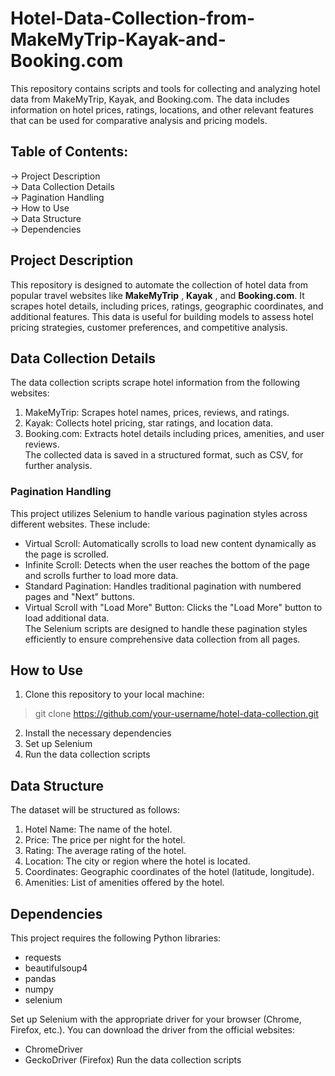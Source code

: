 # Hotel-Data-Collection-from-MakeMyTrip-Kayak-and-Booking.com
This repository contains scripts and tools for collecting and analyzing hotel data from MakeMyTrip, Kayak, and Booking.com. The data includes information on hotel prices, ratings, locations, and other relevant features that can be used for comparative analysis and pricing models.

## Table of Contents:
-> Project Description<br/>
-> Data Collection Details<br/>
-> Pagination Handling<br/>
-> How to Use<br/>
-> Data Structure<br/>
-> Dependencies<br/>

## Project Description
This repository is designed to automate the collection of hotel data from popular travel websites like **MakeMyTrip** , **Kayak** , and **Booking.com**. It scrapes hotel details, including prices, ratings, geographic coordinates, and additional features. This data is useful for building models to assess hotel pricing strategies, customer preferences, and competitive analysis.

## Data Collection Details
The data collection scripts scrape hotel information from the following websites:<br/>

1. MakeMyTrip: Scrapes hotel names, prices, reviews, and ratings.
2. Kayak: Collects hotel pricing, star ratings, and location data.
3. Booking.com: Extracts hotel details including prices, amenities, and user reviews.<br/>
The collected data is saved in a structured format, such as CSV, for further analysis.

###     Pagination Handling
This project utilizes Selenium to handle various pagination styles across different websites. These include:<br/>

- Virtual Scroll: Automatically scrolls to load new content dynamically as the page is scrolled.
- Infinite Scroll: Detects when the user reaches the bottom of the page and scrolls further to load more data.
- Standard Pagination: Handles traditional pagination with numbered pages and "Next" buttons.
- Virtual Scroll with "Load More" Button: Clicks the "Load More" button to load additional data.<br/>
The Selenium scripts are designed to handle these pagination styles efficiently to ensure comprehensive data collection from all pages.

## How to Use
1. Clone this repository to your local machine:
> git clone https://github.com/your-username/hotel-data-collection.git<br/>

2. Install the necessary dependencies
3. Set up Selenium
4. Run the data collection scripts

## Data Structure
The dataset will be structured as follows:<br/>

1. Hotel Name: The name of the hotel.
2. Price: The price per night for the hotel.
3. Rating: The average rating of the hotel.
4. Location: The city or region where the hotel is located.
5. Coordinates: Geographic coordinates of the hotel (latitude, longitude).
6. Amenities: List of amenities offered by the hotel.
## Dependencies
This project requires the following Python libraries:<br/>

- requests
- beautifulsoup4
- pandas
- numpy
- selenium<br/>

Set up Selenium with the appropriate driver for your browser (Chrome, Firefox, etc.). You can download the driver from the official websites:<br/>

- ChromeDriver
- GeckoDriver (Firefox)
Run the data collection scripts
